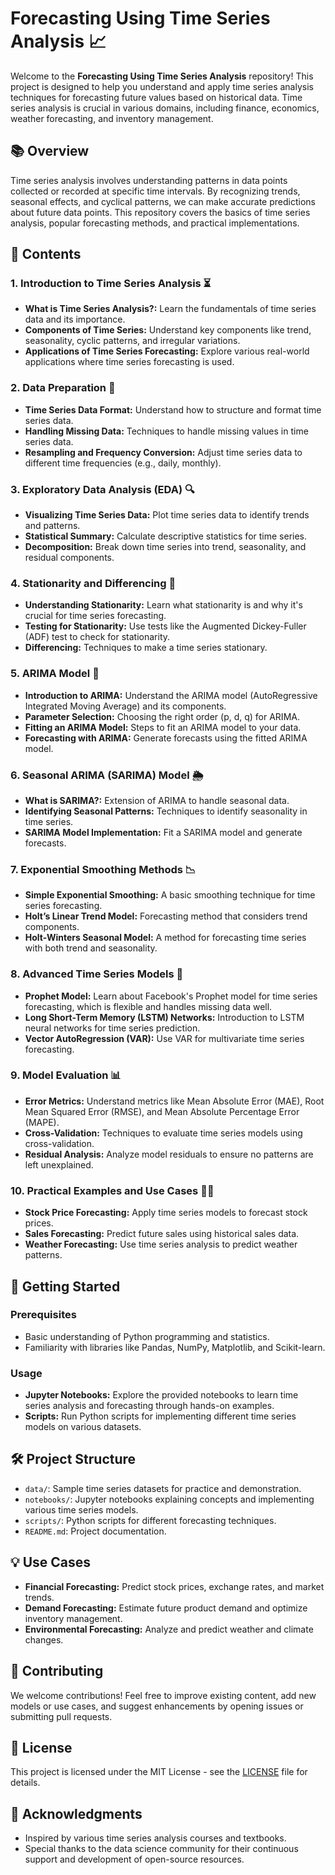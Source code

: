 # Forecasting Using Time Series Analysis 📈

Welcome to the **Forecasting Using Time Series Analysis** repository! This project is designed to help you understand and apply time series analysis techniques for forecasting future values based on historical data. Time series analysis is crucial in various domains, including finance, economics, weather forecasting, and inventory management.

## 📚 Overview

Time series analysis involves understanding patterns in data points collected or recorded at specific time intervals. By recognizing trends, seasonal effects, and cyclical patterns, we can make accurate predictions about future data points. This repository covers the basics of time series analysis, popular forecasting methods, and practical implementations.

## 📖 Contents

### 1. **Introduction to Time Series Analysis** ⏳
   - **What is Time Series Analysis?:** Learn the fundamentals of time series data and its importance.
   - **Components of Time Series:** Understand key components like trend, seasonality, cyclic patterns, and irregular variations.
   - **Applications of Time Series Forecasting:** Explore various real-world applications where time series forecasting is used.

### 2. **Data Preparation** 🧹
   - **Time Series Data Format:** Understand how to structure and format time series data.
   - **Handling Missing Data:** Techniques to handle missing values in time series data.
   - **Resampling and Frequency Conversion:** Adjust time series data to different time frequencies (e.g., daily, monthly).

### 3. **Exploratory Data Analysis (EDA)** 🔍
   - **Visualizing Time Series Data:** Plot time series data to identify trends and patterns.
   - **Statistical Summary:** Calculate descriptive statistics for time series.
   - **Decomposition:** Break down time series into trend, seasonality, and residual components.

### 4. **Stationarity and Differencing** 🔄
   - **Understanding Stationarity:** Learn what stationarity is and why it's crucial for time series forecasting.
   - **Testing for Stationarity:** Use tests like the Augmented Dickey-Fuller (ADF) test to check for stationarity.
   - **Differencing:** Techniques to make a time series stationary.

### 5. **ARIMA Model** 🧮
   - **Introduction to ARIMA:** Understand the ARIMA model (AutoRegressive Integrated Moving Average) and its components.
   - **Parameter Selection:** Choosing the right order (p, d, q) for ARIMA.
   - **Fitting an ARIMA Model:** Steps to fit an ARIMA model to your data.
   - **Forecasting with ARIMA:** Generate forecasts using the fitted ARIMA model.

### 6. **Seasonal ARIMA (SARIMA) Model** 🌦️
   - **What is SARIMA?:** Extension of ARIMA to handle seasonal data.
   - **Identifying Seasonal Patterns:** Techniques to identify seasonality in time series.
   - **SARIMA Model Implementation:** Fit a SARIMA model and generate forecasts.

### 7. **Exponential Smoothing Methods** 📉
   - **Simple Exponential Smoothing:** A basic smoothing technique for time series forecasting.
   - **Holt’s Linear Trend Model:** Forecasting method that considers trend components.
   - **Holt-Winters Seasonal Model:** A method for forecasting time series with both trend and seasonality.

### 8. **Advanced Time Series Models** 🚀
   - **Prophet Model:** Learn about Facebook's Prophet model for time series forecasting, which is flexible and handles missing data well.
   - **Long Short-Term Memory (LSTM) Networks:** Introduction to LSTM neural networks for time series prediction.
   - **Vector AutoRegression (VAR):** Use VAR for multivariate time series forecasting.

### 9. **Model Evaluation** 📊
   - **Error Metrics:** Understand metrics like Mean Absolute Error (MAE), Root Mean Squared Error (RMSE), and Mean Absolute Percentage Error (MAPE).
   - **Cross-Validation:** Techniques to evaluate time series models using cross-validation.
   - **Residual Analysis:** Analyze model residuals to ensure no patterns are left unexplained.

### 10. **Practical Examples and Use Cases** 🧑‍💻
   - **Stock Price Forecasting:** Apply time series models to forecast stock prices.
   - **Sales Forecasting:** Predict future sales using historical sales data.
   - **Weather Forecasting:** Use time series analysis to predict weather patterns.

## 🚀 Getting Started

### Prerequisites
- Basic understanding of Python programming and statistics.
- Familiarity with libraries like Pandas, NumPy, Matplotlib, and Scikit-learn.

### Usage
- **Jupyter Notebooks:** Explore the provided notebooks to learn time series analysis and forecasting through hands-on examples.
- **Scripts:** Run Python scripts for implementing different time series models on various datasets.

## 🛠️ Project Structure
- `data/`: Sample time series datasets for practice and demonstration.
- `notebooks/`: Jupyter notebooks explaining concepts and implementing various time series models.
- `scripts/`: Python scripts for different forecasting techniques.
- `README.md`: Project documentation.

## 💡 Use Cases
- **Financial Forecasting:** Predict stock prices, exchange rates, and market trends.
- **Demand Forecasting:** Estimate future product demand and optimize inventory management.
- **Environmental Forecasting:** Analyze and predict weather and climate changes.

## 🤝 Contributing
We welcome contributions! Feel free to improve existing content, add new models or use cases, and suggest enhancements by opening issues or submitting pull requests.

## 📄 License
This project is licensed under the MIT License - see the [LICENSE](LICENSE) file for details.

## 👥 Acknowledgments
- Inspired by various time series analysis courses and textbooks.
- Special thanks to the data science community for their continuous support and development of open-source resources.
